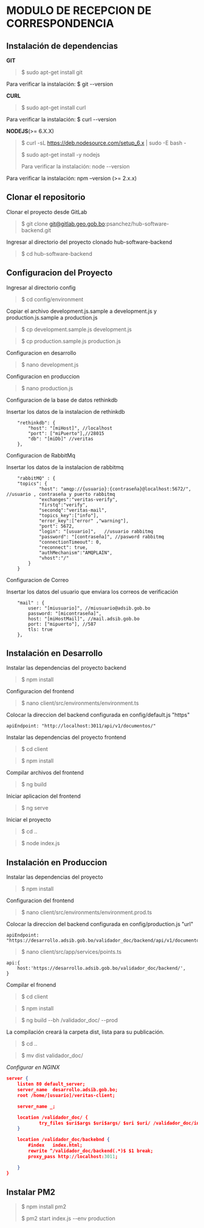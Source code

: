 # MODULO DE RECEPCION DE CORRESPONDENCIA

## Instalación de dependencias

**GIT**

> $ sudo apt-get install git

Para verificar la instalación: $ git --version

**CURL**

> $ sudo apt-get install curl

Para verificar la instalación: $ curl --version

**NODEJS**(>= 6.X.X)

> $ curl -sL https://deb.nodesource.com/setup_6.x | sudo -E bash -
>
> $ sudo apt-get install -y nodejs
>
> Para verificar la instalación: node --version

Para verificar la instalación: npm –version (>= 2.x.x)

## Clonar el repositorio

Clonar el proyecto desde GitLab

> $ git clone git@gitlab.geo.gob.bo:psanchez/hub-software-backend.git

Ingresar al directorio del proyecto clonado hub-software-backend

> $ cd hub-software-backend

## Configuracion del Proyecto

Ingresar al directorio config

> $ cd config/environment

Copiar el archivo development.js.sample a development.js y production.js.sample a production.js

> $ cp development.sample.js development.js

> $ cp production.sample.js production.js

Configuracion en desarrollo

> $ nano development.js

Configuracion en produccion

> $ nano production.js

Configuracion de la base de datos rethinkdb

Insertar los datos de la instalacion de rethinkdb

    	"rethinkdb": {
        	"host": "[miHost]", //localhost
        	"port": ["miPuerto"],//28015
        	"db": "[miDb]" //veritas
    	},

Configuracion de RabbitMq

Insertar los datos de la instalacion de rabbitmq

    	"rabbitMQ" : {
        "topics": {
    			"host": "amqp://{usuario}:{contraseña}@localhost:5672/", //usuario , contraseña y puerto rabbitmq
    			"exchanges":"veritas-verify",
    			"firstq":"verify",
    			"secondq":"veritas-mail",
    			"topics_key":["info"],
    			"error_key":["error" ,"warning"],
    			"port": 5672,
    			"login": "[usuario]",   //usuario rabbitmq
    			"password": "[contraseña]", //pasword rabbitmq
    			"connectionTimeout": 0,
    			"reconnect": true,
    			"authMechanism":"AMQPLAIN",
    			"vhost":"/"
    		}
    	}

Configuracion de Correo

Insertar los datos del usuario que enviara los correos de verificación

    	"mail" : {
    		user: "[miusuario]", //miusuario@adsib.gob.bo
    		password: "[micontraseña]",
    		host: "[miHostMail]", //mail.adsib.gob.bo
    		port: ["mipuerto"], //587
    		tls: true
    	},

## Instalación en Desarrollo

Instalar las dependencias del proyecto backend

> $ npm install

Configuracion del frontend

> $ nano client/src/environments/environment.ts

Colocar la direccion del backend configurada en config/default.js "https"

    apiEndpoint: "http://localhost:3011/api/v1/documentos/"

Instalar las dependencias del proyecto frontend

> $ cd client

> $ npm install

Compilar archivos del frontend

> $ ng build

Iniciar aplicacion del frontend

> $ ng serve

Iniciar el proyecto

> $ cd ..

> $ node index.js

## Instalación en Produccion

Instalar las dependencias del proyecto

> $ npm install

Configuracion del frontend

> $ nano client/src/environments/environment.prod.ts

Colocar la direccion del backend configurada en config/production.js "url"

    apiEndpoint: "https://desarrollo.adsib.gob.bo/validador_doc/backend/api/v1/documentos/"

> $ nano client/src/app/services/points.ts

    api:{
        host:'https://desarrollo.adsib.gob.bo/validador_doc/backend/',
    }

Compilar el fronend

> $ cd client

> $ npm install

> $ ng build --bh /validador_doc/ --prod

La compilación creará la carpeta dist, lista para su publicación.

> $ cd ..

> $ mv dist validador_doc/

_Configurar en NGINX_

```json
server {
	listen 80 default_server;
	server_name  desarrollo.adsib.gob.bo;
	root /home/[usuario]/veritas-client;

	server_name _;

	location /validador_doc/ {
            try_files $uri$args $uri$args/ $uri $uri/ /validador_doc/index.html =4$
    }

	location /validador_doc/backebnd {
		#index   index.html;
		rewrite ^/validador_doc/backend(.*)$ $1 break;
        proxy_pass http://localhost:3011;

	}
}
```

## Instalar PM2

> $ npm install pm2
>
> $ pm2 start index.js --env production

